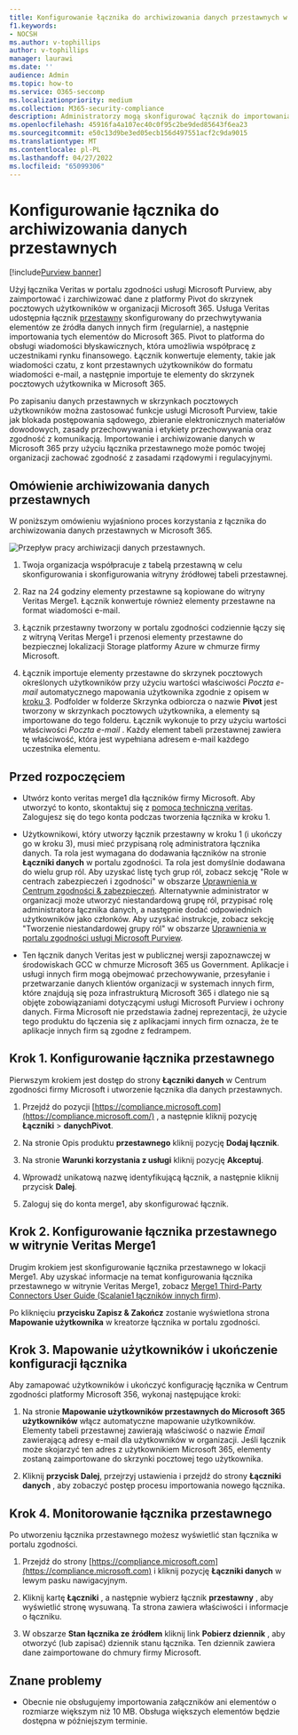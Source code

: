 ```yaml
---
title: Konfigurowanie łącznika do archiwizowania danych przestawnych w Microsoft 365
f1.keywords:
- NOCSH
ms.author: v-tophillips
author: v-tophillips
manager: laurawi
ms.date: ''
audience: Admin
ms.topic: how-to
ms.service: O365-seccomp
ms.localizationpriority: medium
ms.collection: M365-security-compliance
description: Administratorzy mogą skonfigurować łącznik do importowania i archiwizowania danych przestawnych z usługi Veritas w Microsoft 365. Ten łącznik umożliwia archiwizowanie danych ze źródeł danych innych firm w Microsoft 365, dzięki czemu można używać funkcji zgodności, takich jak archiwizowanie prawne, wyszukiwanie zawartości i zasady przechowywania w celu zarządzania danymi innych firm w organizacji.
ms.openlocfilehash: 45916fa4a107ec40c0f95c2be9ded85643f6ea23
ms.sourcegitcommit: e50c13d9be3ed05ecb156d497551acf2c9da9015
ms.translationtype: MT
ms.contentlocale: pl-PL
ms.lasthandoff: 04/27/2022
ms.locfileid: "65099306"
---
```

# <a name="set-up-a-connector-to-archive-pivot-data"></a>Konfigurowanie łącznika do archiwizowania danych przestawnych

[!include[Purview banner](../includes/purview-rebrand-banner.md)]

Użyj łącznika Veritas w portalu zgodności usługi Microsoft Purview, aby zaimportować i zarchiwizować dane z platformy Pivot do skrzynek pocztowych użytkowników w organizacji Microsoft 365. Usługa Veritas udostępnia łącznik [przestawny](https://globanet.com/pivot/) skonfigurowany do przechwytywania elementów ze źródła danych innych firm (regularnie), a następnie importowania tych elementów do Microsoft 365. Pivot to platforma do obsługi wiadomości błyskawicznych, która umożliwia współpracę z uczestnikami rynku finansowego. Łącznik konwertuje elementy, takie jak wiadomości czatu, z kont przestawnych użytkowników do formatu wiadomości e-mail, a następnie importuje te elementy do skrzynek pocztowych użytkownika w Microsoft 365.

Po zapisaniu danych przestawnych w skrzynkach pocztowych użytkowników można zastosować funkcje usługi Microsoft Purview, takie jak blokada postępowania sądowego, zbieranie elektronicznych materiałów dowodowych, zasady przechowywania i etykiety przechowywania oraz zgodność z komunikacją. Importowanie i archiwizowanie danych w Microsoft 365 przy użyciu łącznika przestawnego może pomóc twojej organizacji zachować zgodność z zasadami rządowymi i regulacyjnymi.

## <a name="overview-of-archiving-pivot-data"></a>Omówienie archiwizowania danych przestawnych

W poniższym omówieniu wyjaśniono proces korzystania z łącznika do archiwizowania danych przestawnych w Microsoft 365.

![Przepływ pracy archiwizacji danych przestawnych.](../media/PivotConnectorWorkflow.png)

1. Twoja organizacja współpracuje z tabelą przestawną w celu skonfigurowania i skonfigurowania witryny źródłowej tabeli przestawnej.

2. Raz na 24 godziny elementy przestawne są kopiowane do witryny Veritas Merge1. Łącznik konwertuje również elementy przestawne na format wiadomości e-mail.

3. Łącznik przestawny tworzony w portalu zgodności codziennie łączy się z witryną Veritas Merge1 i przenosi elementy przestawne do bezpiecznej lokalizacji Storage platformy Azure w chmurze firmy Microsoft.

4. Łącznik importuje elementy przestawne do skrzynek pocztowych określonych użytkowników przy użyciu wartości właściwości *Poczta e-mail* automatycznego mapowania użytkownika zgodnie z opisem w [kroku 3](#step-3-map-users-and-complete-the-connector-setup). Podfolder w folderze Skrzynka odbiorcza o nazwie **Pivot** jest tworzony w skrzynkach pocztowych użytkownika, a elementy są importowane do tego folderu. Łącznik wykonuje to przy użyciu wartości właściwości *Poczta e-mail* . Każdy element tabeli przestawnej zawiera tę właściwość, która jest wypełniana adresem e-mail każdego uczestnika elementu.

## <a name="before-you-begin"></a>Przed rozpoczęciem

- Utwórz konto veritas merge1 dla łączników firmy Microsoft. Aby utworzyć to konto, skontaktuj się z [pomocą techniczną veritas](https://www.veritas.com/content/support/). Zalogujesz się do tego konta podczas tworzenia łącznika w kroku 1.

- Użytkownikowi, który utworzy łącznik przestawny w kroku 1 (i ukończy go w kroku 3), musi mieć przypisaną rolę administratora łącznika danych. Ta rola jest wymagana do dodawania łączników na stronie **Łączniki danych** w portalu zgodności. Ta rola jest domyślnie dodawana do wielu grup ról. Aby uzyskać listę tych grup ról, zobacz sekcję "Role w centrach zabezpieczeń i zgodności" w obszarze [Uprawnienia w Centrum zgodności & zabezpieczeń](../security/office-365-security/permissions-in-the-security-and-compliance-center.md#roles-in-the-security--compliance-center). Alternatywnie administrator w organizacji może utworzyć niestandardową grupę ról, przypisać rolę administratora łącznika danych, a następnie dodać odpowiednich użytkowników jako członków. Aby uzyskać instrukcje, zobacz sekcję "Tworzenie niestandardowej grupy ról" w obszarze [Uprawnienia w portalu zgodności usługi Microsoft Purview](microsoft-365-compliance-center-permissions.md#create-a-custom-role-group).

- Ten łącznik danych Veritas jest w publicznej wersji zapoznawczej w środowiskach GCC w chmurze Microsoft 365 us Government. Aplikacje i usługi innych firm mogą obejmować przechowywanie, przesyłanie i przetwarzanie danych klientów organizacji w systemach innych firm, które znajdują się poza infrastrukturą Microsoft 365 i dlatego nie są objęte zobowiązaniami dotyczącymi usługi Microsoft Purview i ochrony danych. Firma Microsoft nie przedstawia żadnej reprezentacji, że użycie tego produktu do łączenia się z aplikacjami innych firm oznacza, że te aplikacje innych firm są zgodne z fedrampem.

## <a name="step-1-set-up-the-pivot-connector"></a>Krok 1. Konfigurowanie łącznika przestawnego

Pierwszym krokiem jest dostęp do strony **Łączniki danych** w Centrum zgodności firmy Microsoft i utworzenie łącznika dla danych przestawnych.

1. Przejdź do pozycji [https://compliance.microsoft.com](https://compliance.microsoft.com/) , a następnie kliknij pozycję **Łączniki** >  **danychPivot**.

2. Na stronie Opis produktu **przestawnego** kliknij pozycję **Dodaj łącznik**.

3. Na stronie **Warunki korzystania z usługi** kliknij pozycję **Akceptuj**.

4. Wprowadź unikatową nazwę identyfikującą łącznik, a następnie kliknij przycisk **Dalej**.

5. Zaloguj się do konta merge1, aby skonfigurować łącznik.

## <a name="step-2-configure-the-pivot-connector-on-the-veritas-merge1-site"></a>Krok 2. Konfigurowanie łącznika przestawnego w witrynie Veritas Merge1

Drugim krokiem jest skonfigurowanie łącznika przestawnego w lokacji Merge1. Aby uzyskać informacje na temat konfigurowania łącznika przestawnego w witrynie Veritas Merge1, zobacz [Merge1 Third-Party Connectors User Guide (Scalanie1 łączników innych firm](https://docs.ms.merge1.globanetportal.com/Merge1%20Third-Party%20Connectors%20Pivot%20User%20Guide%20.pdf)).

Po kliknięciu **przycisku Zapisz & Zakończ** zostanie wyświetlona strona **Mapowanie użytkownika** w kreatorze łącznika w portalu zgodności.

## <a name="step-3-map-users-and-complete-the-connector-setup"></a>Krok 3. Mapowanie użytkowników i ukończenie konfiguracji łącznika

Aby zamapować użytkowników i ukończyć konfigurację łącznika w Centrum zgodności platformy Microsoft 356, wykonaj następujące kroki:

1. Na stronie **Mapowanie użytkowników przestawnych do Microsoft 365 użytkowników** włącz automatyczne mapowanie użytkowników. Elementy tabeli przestawnej zawierają właściwość o nazwie *Email* zawierającą adresy e-mail dla użytkowników w organizacji. Jeśli łącznik może skojarzyć ten adres z użytkownikiem Microsoft 365, elementy zostaną zaimportowane do skrzynki pocztowej tego użytkownika.

2. Kliknij **przycisk Dalej**, przejrzyj ustawienia i przejdź do strony **Łączniki danych** , aby zobaczyć postęp procesu importowania nowego łącznika.

## <a name="step-4-monitor-the-pivot-connector"></a>Krok 4. Monitorowanie łącznika przestawnego

Po utworzeniu łącznika przestawnego możesz wyświetlić stan łącznika w portalu zgodności.

1. Przejdź do strony [https://compliance.microsoft.com](https://compliance.microsoft.com) i kliknij pozycję **Łączniki danych** w lewym pasku nawigacyjnym.

2. Kliknij kartę **Łączniki** , a następnie wybierz łącznik **przestawny** , aby wyświetlić stronę wysuwaną. Ta strona zawiera właściwości i informacje o łączniku.

3. W obszarze **Stan łącznika ze źródłem** kliknij link **Pobierz dziennik** , aby otworzyć (lub zapisać) dziennik stanu łącznika. Ten dziennik zawiera dane zaimportowane do chmury firmy Microsoft.

## <a name="known-issues"></a>Znane problemy

- Obecnie nie obsługujemy importowania załączników ani elementów o rozmiarze większym niż 10 MB. Obsługa większych elementów będzie dostępna w późniejszym terminie.